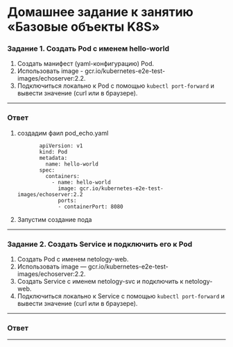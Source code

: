 # Домашнее задание к занятию «Базовые объекты K8S»


### Задание 1. Создать Pod с именем hello-world

1. Создать манифест (yaml-конфигурацию) Pod.
2. Использовать image - gcr.io/kubernetes-e2e-test-images/echoserver:2.2.
3. Подключиться локально к Pod с помощью `kubectl port-forward` и вывести значение (curl или в браузере).

------

### Ответ
1. создадим фаил pod_echo.yaml

              apiVersion: v1
              kind: Pod
              metadata:
                name: hello-world
              spec:
                containers:
                  - name: hello-world
                    image: gcr.io/kubernetes-e2e-test-images/echoserver:2.2
                    ports:
                    - containerPort: 8080

2. Запустим создание пода 

------

### Задание 2. Создать Service и подключить его к Pod

1. Создать Pod с именем netology-web.
2. Использовать image — gcr.io/kubernetes-e2e-test-images/echoserver:2.2.
3. Создать Service с именем netology-svc и подключить к netology-web.
4. Подключиться локально к Service с помощью `kubectl port-forward` и вывести значение (curl или в браузере).

------

### Ответ

------
